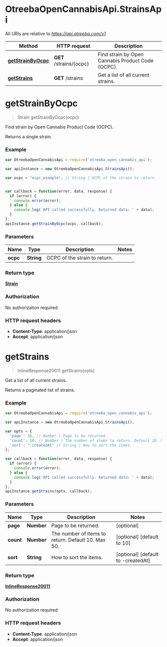 # OtreebaOpenCannabisApi.StrainsApi

All URIs are relative to *https://api.otreeba.com/v1*

Method | HTTP request | Description
------------- | ------------- | -------------
[**getStrainByOcpc**](StrainsApi.md#getStrainByOcpc) | **GET** /strains/{ocpc} | Find strain by Open Cannabis Product Code (OCPC).
[**getStrains**](StrainsApi.md#getStrains) | **GET** /strains | Get a list of all current strains.


<a name="getStrainByOcpc"></a>
# **getStrainByOcpc**
> Strain getStrainByOcpc(ocpc)

Find strain by Open Cannabis Product Code (OCPC).

Returns a single strain.

### Example
```javascript
var OtreebaOpenCannabisApi = require('otreeba_open_cannabis_api');

var apiInstance = new OtreebaOpenCannabisApi.StrainsApi();

var ocpc = "ocpc_example"; // String | OCPC of the strain to return.


var callback = function(error, data, response) {
  if (error) {
    console.error(error);
  } else {
    console.log('API called successfully. Returned data: ' + data);
  }
};
apiInstance.getStrainByOcpc(ocpc, callback);
```

### Parameters

Name | Type | Description  | Notes
------------- | ------------- | ------------- | -------------
 **ocpc** | **String**| OCPC of the strain to return. | 

### Return type

[**Strain**](Strain.md)

### Authorization

No authorization required

### HTTP request headers

 - **Content-Type**: application/json
 - **Accept**: application/json

<a name="getStrains"></a>
# **getStrains**
> InlineResponse20011 getStrains(opts)

Get a list of all current strains.

Returns a paginated list of strains.

### Example
```javascript
var OtreebaOpenCannabisApi = require('otreeba_open_cannabis_api');

var apiInstance = new OtreebaOpenCannabisApi.StrainsApi();

var opts = { 
  'page': 56, // Number | Page to be returned.
  'count': 10, // Number | The number of items to return. Default 10. Max 50.
  'sort': "-createdAt" // String | How to sort the items.
};

var callback = function(error, data, response) {
  if (error) {
    console.error(error);
  } else {
    console.log('API called successfully. Returned data: ' + data);
  }
};
apiInstance.getStrains(opts, callback);
```

### Parameters

Name | Type | Description  | Notes
------------- | ------------- | ------------- | -------------
 **page** | **Number**| Page to be returned. | [optional] 
 **count** | **Number**| The number of items to return. Default 10. Max 50. | [optional] [default to 10]
 **sort** | **String**| How to sort the items. | [optional] [default to -createdAt]

### Return type

[**InlineResponse20011**](InlineResponse20011.md)

### Authorization

No authorization required

### HTTP request headers

 - **Content-Type**: application/json
 - **Accept**: application/json

